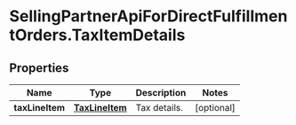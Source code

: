 # SellingPartnerApiForDirectFulfillmentOrders.TaxItemDetails

## Properties
Name | Type | Description | Notes
------------ | ------------- | ------------- | -------------
**taxLineItem** | [**TaxLineItem**](TaxLineItem.md) | Tax details. | [optional] 


